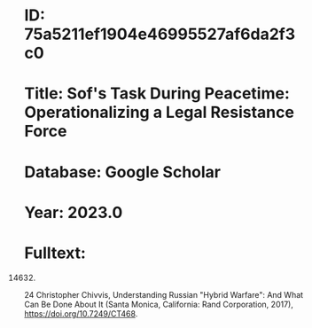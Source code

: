 # ID: 75a5211ef1904e46995527af6da2f3c0
# Title: Sof's Task During Peacetime: Operationalizing a Legal Resistance Force
# Database: Google Scholar
# Year: 2023.0
# Fulltext:
14632.
24 Christopher Chivvis, Understanding Russian "Hybrid Warfare": And What Can Be Done About It (Santa Monica, California: Rand Corporation, 2017), https://doi.org/10.7249/CT468.